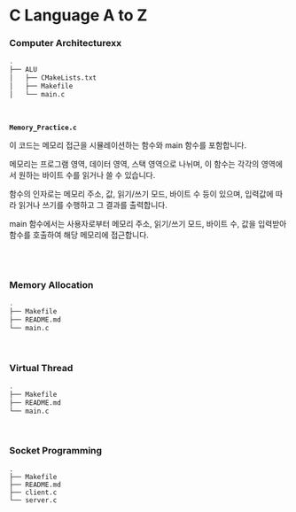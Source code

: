 # C Language A to Z

### Computer Architecturexx

```bash
.
├── ALU
│   ├── CMakeLists.txt
│   ├── Makefile
│   └── main.c
```

<br/>

**`Memory_Practice.c`**

이 코드는 메모리 접근을 시뮬레이션하는 함수와 main 함수를 포함합니다.

메모리는 프로그램 영역, 데이터 영역, 스택 영역으로 나뉘며, 이 함수는 각각의 영역에서 원하는 바이트 수를 읽거나 쓸 수 있습니다.

함수의 인자로는 메모리 주소, 값, 읽기/쓰기 모드, 바이트 수 등이 있으며, 입력값에 따라 읽거나 쓰기를 수행하고 그 결과를 출력합니다.

main 함수에서는 사용자로부터 메모리 주소, 읽기/쓰기 모드, 바이트 수, 값을 입력받아 함수를 호출하여 해당 메모리에 접근합니다.

<br/>

<br/>

### Memory Allocation

```bash
.
├── Makefile
├── README.md
└── main.c
```

<br/>

### Virtual Thread

```bash
.
├── Makefile
├── README.md
└── main.c
```

<br/>

### Socket Programming

```
.
├── Makefile
├── README.md
├── client.c
└── server.c
```
